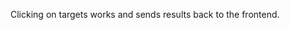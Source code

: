 <!-- I will come back to this part of the project whenever I get to Part 3 of the Assignment.
I'll need to continue with Part 3 of the MDN tutorial to finish setting up this section with MongoDB. -->

Clicking on targets works and sends results back to the frontend.